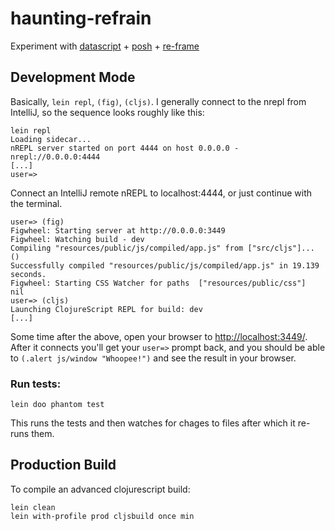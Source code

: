 # haunting-refrain

Experiment with [datascript](https://github.com/tonsky/datascript) + 
[posh](https://github.com/mpdairy/posh) + [re-frame](https://github.com/Day8/re-frame)

## Development Mode

Basically, `lein repl`, `(fig)`, `(cljs)`. I generally connect to the nrepl
from IntelliJ, so the sequence looks roughly like this:

```
lein repl
Loading sidecar...
nREPL server started on port 4444 on host 0.0.0.0 - nrepl://0.0.0.0:4444
[...]
user=> 
```

Connect an IntelliJ remote nREPL to localhost:4444, or just continue with the terminal.

```
user=> (fig)
Figwheel: Starting server at http://0.0.0.0:3449
Figwheel: Watching build - dev
Compiling "resources/public/js/compiled/app.js" from ["src/cljs"]...
()
Successfully compiled "resources/public/js/compiled/app.js" in 19.139 seconds.
Figwheel: Starting CSS Watcher for paths  ["resources/public/css"]
nil
user=> (cljs)
Launching ClojureScript REPL for build: dev
[...]
```

Some time after the above, open your browser to [http://localhost:3449/](http://localhost:3449/).
After it connects you'll get your `user=>` prompt back, and you should be able to
`(.alert js/window "Whoopee!")` and see the result in your browser.

### Run tests:

```
lein doo phantom test
```

This runs the tests and then watches for chages to files after which it re-runs them.

## Production Build


To compile an advanced clojurescript build:

```
lein clean
lein with-profile prod cljsbuild once min
```
